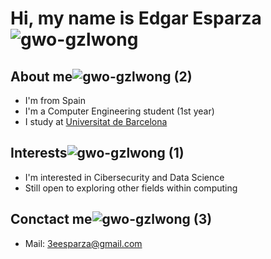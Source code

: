 


# Hi, my name is Edgar Esparza ![gwo-gzlwong](https://github.com/user-attachments/assets/670b8fca-4e1c-4c62-b081-d94651658336)

## About me![gwo-gzlwong (2)](https://github.com/user-attachments/assets/50612fea-574d-4507-86d4-8c415c686d4c)


- I'm from Spain
- I'm a Computer Engineering student (1st year)
- I study at [Universitat de Barcelona](https://web.ub.edu/inici)

## Interests![gwo-gzlwong (1)](https://github.com/user-attachments/assets/84865825-66a8-44ba-868e-8201991e9666)


- I'm interested in Cibersecurity and Data Science
- Still open to exploring other fields within computing

## Conctact me![gwo-gzlwong (3)](https://github.com/user-attachments/assets/a332634e-8235-4cdf-8ffc-e20203b39a52)


-  Mail: 3eesparza@gmail.com
